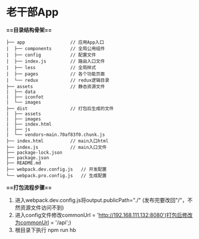 # 老干部App

****==目录结构骨架==****
```
├── app                 // 应用App入口
|  ├── components       // 全局公用组件
|  ├── config           // 配置文件
|  ├── index.js         // 路由入口文件
|  ├── less             // 全局样式
|  ├── pages            // 各个功能页面
|  └── redux            // redux逻辑目录
├── assets              // 静态资源文件
|  ├── data         
|  ├── iconfot
|  └── images
├── dist                // 打包后生成的文件 
|  ├── assets
|  ├── images
|  ├── index.html
|  ├── js
|  └── vendors~main.70af83f0.chunk.js
├── index.html          // main入口html
├── index.js            // main入口文件
├── package-lock.json
├── package.json
├── README.md
├── webpack.dev.config.js   // 开发配置
└── webpack.pro.config.js   // 生成配置
```
****==打包流程步骤==****
1. 进入webpack.dev.config.js将output.publicPath="./" (发布完要改回"/"，不然资源文件访问不到)
2. 进入config文件修改commonUrl = 'http://192.168.111.132:8080'(打包后修改为commonUrl = '/api';)
3. 根目录下执行 npm run hb